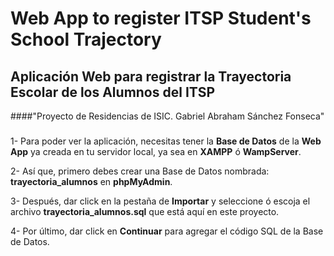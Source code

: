 # Web App to register ITSP Student's School Trajectory
## Aplicación Web para registrar la Trayectoria Escolar de los Alumnos del ITSP
####"Proyecto de Residencias de ISIC. Gabriel Abraham Sánchez Fonseca"
###
1- Para poder ver la aplicación, necesitas tener la **Base de Datos** de la **Web App** ya creada en tu servidor local, ya sea en **XAMPP** ó **WampServer**.

2- Así que, primero debes crear una Base de Datos nombrada: **trayectoria_alumnos** en **phpMyAdmin**.

3- Después, dar click en la pestaña de **Importar** y seleccione ó escoja el archivo **trayectoria_alumnos.sql** que está aquí en este proyecto.

4- Por último, dar click en **Continuar** para agregar el código SQL de la Base de Datos.
